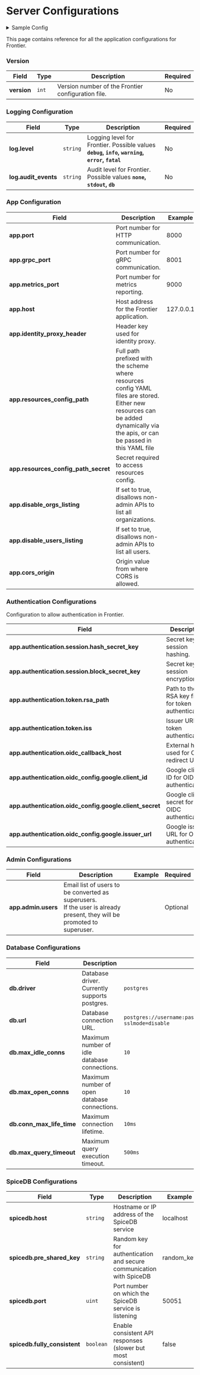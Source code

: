 # Server Configurations

<details>
<summary> Sample Config </summary>

```yaml title=config.yaml
version: 1

# logging configuration
log:
  # debug, info, warning, error, fatal - default 'info'
  level: debug
  #  none(default), stdout, db
  audit_events: none

app:
  port: 8000
  grpc:
    port: 8001
    # optional tls configuration for grpc server
    tls_cert_file: "temp/server-cert.pem"
    tls_key_file: "temp/server-key.pem"
    tls_client_ca_file: "temp/ca-cert.pem"
  metrics_port: 9000
  identity_proxy_header: X-Frontier-Email
  # full path prefixed with scheme where resources config yaml files are kept
  # e.g.:
  # local storage file "file:///tmp/resources_config"
  # GCS Bucket "gs://frontier/resources_config"
  resources_config_path: file:///tmp/resources_config\
  # secret required to access resources config
  # e.g.:
  # system environment variable "env://TEST_RULESET_SECRET"
  # local file "file:///opt/auth.json"
  # secret string "val://user:password"
  # optional
  resources_config_path_secret: env://TEST_RESOURCE_CONFIG_SECRET
  # disable_orgs_listing if set to true will disallow non-admin APIs to list all organizations
  disable_orgs_listing: false
  # disable_orgs_listing if set to true will disallow non-admin APIs to list all users
  disable_users_listing: false
  # cors_origin is origin value from where we want to allow cors
  cors_origin: http://localhost:3000
  # configuration to allow authentication in frontier
  authentication:
    # to use frontier as session store
    session:
      # both of them should be 32 chars long
      # hash helps identify if the value is tempered with
      hash_secret_key: "hash-secret-should-be-32-chars--"
      # block helps in encryption
      block_secret_key: "block-secret-should-be-32-chars-"
    # once authenticated, server responds with a jwt with user context
    # this jwt works as a bearer access token for all APIs
    token:
      # generate key file via "./frontier server keygen"
      # if not specified, access tokens will be disabled
      # example: /opt/rsa
      rsa_path: ""
      # issuer claim to be added to the jwt
      iss: "http://localhost.frontier"
      # validity of the token
      validity: "1h"
    # external host used for oidc redirect uri, e.g. http://localhost:8000/v1beta1/auth/callback
    oidc_callback_host: http://localhost:8000/v1beta1/auth/callback
    # oidc auth server configs
    oidc_config:
      google:
        client_id: "xxxxx.apps.googleusercontent.com"
        client_secret: "xxxxx"
        issuer_url: "https://accounts.google.com"
        # validity of the verification duration
        validity: "10m"
    mail_otp:
      subject: "Frontier - Login Link"
      # body is a go template with `Otp` as a variable
      body: "Please copy/paste the OneTimePassword in login form.<h2>{{.Otp}}</h2>This code will expire in 10 minutes."
      validity: "1h"
  # platform level administration
  admin:
    # Email list of users which needs to be converted as superusers
    # if the user is already present in the system, it is promoted to su
    # if not, a new account is created with provided email id and promoted to su.
    # UUIDs/slugs of existing users can also be provided instead of email ids
    # but in that case a new user will not be created.
    users: []
  # smtp configuration for sending emails
  mailer:
    smtp_host: smtp.example.com
    smtp_port: 587
    smtp_username: "username"
    smtp_password: "password"
    smtp_insecure: true
    headers:
      from: "username@acme.org"
db:
  driver: postgres
  url: postgres://frontier:@localhost:5432/frontier?sslmode=disable
  max_query_timeout: 500ms

spicedb:
  host: spicedb.localhost
  pre_shared_key: randomkey
  port: 50051
  # fully_consistent ensures APIs although slower than usual will result in responses always most consistent
  # suggested to keep it false for performance
  fully_consistent: false
```

</details>

This page contains reference for all the application configurations for Frontier.

### Version

| **Field**   | **Type** | **Description**                                    | **Required** |
| ----------- | -------- | -------------------------------------------------- | ------------ |
| **version** | `int`    | Version number of the Frontier configuration file. | No           |

### Logging Configuration

| **Field**            | **Type** | **Description**                                                                              | **Required** |
| -------------------- | -------- | -------------------------------------------------------------------------------------------- | ------------ |
| **log.level**        | `string` | Logging level for Frontier. Possible values **`debug`, `info`, `warning`, `error`, `fatal`** | No           |
| **log.audit_events** | `string` | Audit level for Frontier. Possible values **`none`, `stdout`, `db`**                         | No           |

### App Configuration

| **Field**                            | **Description**                                                                                                                                                                     | **Example** | **Required**      |
| ------------------------------------ | ----------------------------------------------------------------------------------------------------------------------------------------------------------------------------------- | ----------- | ----------------- |
| **app.port**                         | Port number for HTTP communication.                                                                                                                                                 | 8000        | Yes               |
| **app.grpc_port**                    | Port number for gRPC communication.                                                                                                                                                 | 8001        | Yes               |
| **app.metrics_port**                 | Port number for metrics reporting.                                                                                                                                                  | 9000        | Yes               |
| **app.host**                         | Host address for the Frontier application.                                                                                                                                          | 127.0.0.1   | Yes               |
| **app.identity_proxy_header**        | Header key used for identity proxy.                                                                                                                                                 |             |                   |
| **app.resources_config_path**        | Full path prefixed with the scheme where resources config YAML files are stored.<br/>Either new resources can be added dynamically via the apis, or can be passed in this YAML file |             | No                |
| **app.resources_config_path_secret** | Secret required to access resources config.                                                                                                                                         |             | No                |
| **app.disable_orgs_listing**         | If set to true, disallows non-admin APIs to list all organizations.                                                                                                                 |             | No                |
| **app.disable_users_listing**        | If set to true, disallows non-admin APIs to list all users.                                                                                                                         |             | No                |
| **app.cors_origin**                  | Origin value from where CORS is allowed.                                                                                                                                            |             | Yes(for Admin UI) |

### Authentication Configurations

Configuration to allow authentication in Frontier.

| **Field**                                               | **Description**                                    | **Required** | **Example**                                   |
| ------------------------------------------------------- | -------------------------------------------------- | ------------ | --------------------------------------------- |
| **app.authentication.session.hash_secret_key**          | Secret key for session hashing.                    | Yes          | "hash-secret-should-be-32-chars--"            |
| **app.authentication.session.block_secret_key**         | Secret key for session encryption.                 | Yes          | "block-secret-should-be-32-chars-"            |
| **app.authentication.token.rsa_path**                   | Path to the RSA key file for token authentication. | Yes          | "./temp/rsa"                                  |
| **app.authentication.token.iss**                        | Issuer URL for token authentication.               | Yes          | "http://localhost.frontier"                   |
| **app.authentication.oidc_callback_host**               | External host used for OIDC redirect URI.          | Yes          | "http://localhost:8000/v1beta1/auth/callback" |
| **app.authentication.oidc_config.google.client_id**     | Google client ID for OIDC authentication.          | No           | "xxxxx.apps.googleusercontent.com"            |
| **app.authentication.oidc_config.google.client_secret** | Google client secret for OIDC authentication.      | No           | "xxxxx"                                       |
| **app.authentication.oidc_config.google.issuer_url**    | Google issuer URL for OIDC authentication.         | No           | "https://accounts.google.com"                 |

### Admin Configurations

| **Field**           | **Description**                                                                                                              | **Example** | **Required** |
| ------------------- | ---------------------------------------------------------------------------------------------------------------------------- | ----------- | ------------ |
| **app.admin.users** | Email list of users to be converted as superusers. <br/> If the user is already present, they will be promoted to superuser. |             | Optional     |

### Database Configurations

| **Field**                 | **Description**                               | **Example**                                                                | **Required** |
| ------------------------- | --------------------------------------------- | -------------------------------------------------------------------------- | ------------ |
| **db.driver**             | Database driver. Currently supports postgres. | `postgres`                                                                 | Yes          |
| **db.url**                | Database connection URL.                      | `postgres://username:password@localhost:5432/databaseName?sslmode=disable` | Yes          |
| **db.max_idle_conns**     | Maximum number of idle database connections.  | `10`                                                                       | No           |
| **db.max_open_conns**     | Maximum number of open database connections.  | `10`                                                                       | No           |
| **db.conn_max_life_time** | Maximum connection lifetime.                  | `10ms`                                                                     | No           |
| **db.max_query_timeout**  | Maximum query execution timeout.              | `500ms`                                                                    | No           |

### SpiceDB Configurations

| **Field**                    | **Type**  | **Description**                                                     | **Example** | **Required** |
| ---------------------------- | --------- | ------------------------------------------------------------------- | ----------- | ------------ |
| **spicedb.host**             | `string`  | Hostname or IP address of the SpiceDB service                       | localhost   | Yes          |
| **spicedb.pre_shared_key**   | `string`  | Random key for authentication and secure communication with SpiceDB | random_key  | Yes          |
| **spicedb.port**             | `uint`    | Port number on which the SpiceDB service is listening               | 50051       | Yes          |
| **spicedb.fully_consistent** | `boolean` | Enable consistent API responses (slower but most consistent)        | false       | No           |
